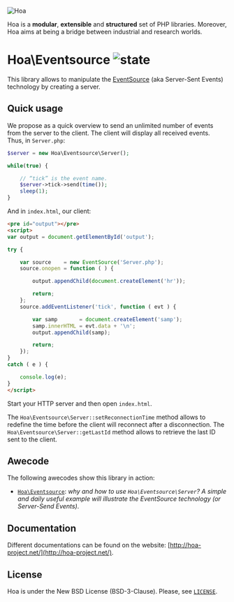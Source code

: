 ![Hoa](http://static.hoa-project.net/Image/Hoa_small.png)

Hoa is a **modular**, **extensible** and **structured** set of PHP libraries.
Moreover, Hoa aims at being a bridge between industrial and research worlds.

# Hoa\Eventsource ![state](http://central.hoa-project.net/State/Eventsource)

This library allows to manipulate the
[EventSource](http://w3.org/TR/eventsource/) (aka Server-Sent Events) technology
by creating a server.

## Quick usage

We propose as a quick overview to send an unlimited number of events from the
server to the client. The client will display all received events. Thus, in
`Server.php`:

```php
$server = new Hoa\Eventsource\Server();

while(true) {

    // “tick” is the event name.
    $server->tick->send(time());
    sleep(1);
}
```

And in `index.html`, our client:

```html
<pre id="output"></pre>
<script>
var output = document.getElementById('output');

try {

    var source    = new EventSource('Server.php');
    source.onopen = function ( ) {

        output.appendChild(document.createElement('hr'));

        return;
    };
    source.addEventListener('tick', function ( evt ) {

        var samp       = document.createElement('samp');
        samp.innerHTML = evt.data + '\n';
        output.appendChild(samp);

        return;
    });
}
catch ( e ) {

    console.log(e);
}
</script>
```

Start your HTTP server and then open `index.html`.

The `Hoa\Eventsource\Server::setReconnectionTime` method allows to redefine the
time before the client will reconnect after a disconnection. The
`Hoa\Eventsource\Server::getLastId` method allows to retrieve the last ID sent
to the client.

## Awecode

The following awecodes show this library in action:

  * [`Hoa\Eventsource`](http://hoa-project.net/Awecode/Eventsource.html):
    *why and how to use `Hoa\Eventsource\Server`? A simple and daily useful
    example will illustrate the EventSource technology (or Server-Send Events)*.

## Documentation

Different documentations can be found on the website:
[http://hoa-project.net/](http://hoa-project.net/).

## License

Hoa is under the New BSD License (BSD-3-Clause). Please, see
[`LICENSE`](http://hoa-project.net/LICENSE).

